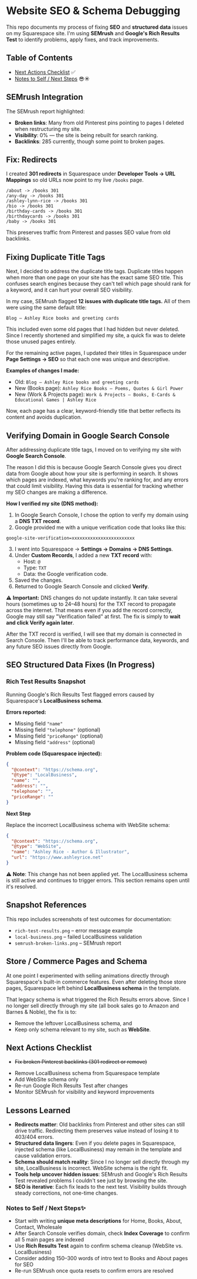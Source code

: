 # Website SEO & Schema Debugging

This repo documents my process of fixing **SEO** and **structured data** issues on my Squarespace site. I'm using **SEMrush** and **Google's Rich Results Test** to identify problems, apply fixes, and track improvements.

## Table of Contents
- [Next Actions Checklist](#next-actions-checklist) ✅
- [Notes to Self / Next Steps](#notes-to-self--next-steps) 😎☀️

## SEMrush Integration

The SEMrush report highlighted:
* **Broken links**: Many from old Pinterest pins pointing to pages I deleted when restructuring my site.
* **Visibility**: 0% — the site is being rebuilt for search ranking.
* **Backlinks**: 285 currently, though some point to broken pages.

## Fix: Redirects

I created **301 redirects** in Squarespace under **Developer Tools → URL Mappings** so old URLs now point to my live `/books` page.

```
/about -> /books 301
/any-day -> /books 301
/ashley-lynn-rice -> /books 301
/bio -> /books 301
/birthday-cards -> /books 301
/birthdaycards -> /books 301
/baby -> /books 301
```

This preserves traffic from Pinterest and passes SEO value from old backlinks.

## Fixing Duplicate Title Tags

Next, I decided to address the duplicate title tags. Duplicate titles happen when more than one page on your site has the exact same SEO title. This confuses search engines because they can't tell which page should rank for a keyword, and it can hurt your overall SEO visibility.

In my case, SEMrush flagged **12 issues with duplicate title tags.** All of them were using the same default title:

```
Blog — Ashley Rice books and greeting cards
```

This included even some old pages that I had hidden but never deleted. Since I recently shortened and simplified my site, a quick fix was to delete those unused pages entirely.

For the remaining active pages, I updated their titles in Squarespace under **Page Settings → SEO** so that each one was unique and descriptive.

**Examples of changes I made:**
* Old: `Blog — Ashley Rice books and greeting cards`
* New (Books page): `Ashley Rice Books – Poems, Quotes & Girl Power`
* New (Work & Projects page): `Work & Projects – Books, E-Cards & Educational Games | Ashley Rice`

Now, each page has a clear, keyword-friendly title that better reflects its content and avoids duplication.

## Verifying Domain in Google Search Console

After addressing duplicate title tags, I moved on to verifying my site with **Google Search Console**.

The reason I did this is because Google Search Console gives you direct data from Google about how your site is performing in search. It shows which pages are indexed, what keywords you're ranking for, and any errors that could limit visibility. Having this data is essential for tracking whether my SEO changes are making a difference.

**How I verified my site (DNS method):**
1. In Google Search Console, I chose the option to verify my domain using a **DNS TXT record**.
2. Google provided me with a unique verification code that looks like this:

```
google-site-verification=xxxxxxxxxxxxxxxxxxxxxxxx
```

3. I went into Squarespace → **Settings → Domains → DNS Settings**.
4. Under **Custom Records**, I added a new **TXT record** with:
   * Host: `@`
   * Type: `TXT`
   * Data: the Google verification code.
5. Saved the changes.
6. Returned to Google Search Console and clicked **Verify**.

⚠️ **Important:** DNS changes do not update instantly. It can take several hours (sometimes up to 24–48 hours) for the TXT record to propagate across the internet. That means even if you add the record correctly, Google may still say "Verification failed" at first. The fix is simply to **wait and click Verify again later**.

After the TXT record is verified, I will see that my domain is connected in Search Console. Then I'll be able to track performance data, keywords, and any future SEO issues directly from Google.

## SEO Structured Data Fixes (In Progress)

### Rich Test Results Snapshot

Running Google's Rich Results Test flagged errors caused by Squarespace's **LocalBusiness schema**.

**Errors reported:**
* Missing field `"name"`
* Missing field `"telephone"` (optional)
* Missing field `"priceRange"` (optional)
* Missing field `"address"` (optional)

**Problem code (Squarespace injected):**

```json
{
  "@context": "https://schema.org",
  "@type": "LocalBusiness",
  "name": "",
  "address": "",
  "telephone": "",
  "priceRange": ""
}
```

**Next Step**

Replace the incorrect LocalBusiness schema with WebSite schema:

```json
{
  "@context": "https://schema.org",
  "@type": "WebSite",
  "name": "Ashley Rice - Author & Illustrator",
  "url": "https://www.ashleyrice.net"
}
```

⚠️ **Note**: This change has not been applied yet. The LocalBusiness schema is still active and continues to trigger errors. This section remains open until it's resolved.

## Snapshot References

This repo includes screenshots of test outcomes for documentation:
* `rich-test-results.png` – error message example
* `local-business.png` – failed LocalBusiness validation
* `semrush-broken-links.png` – SEMrush report

## Store / Commerce Pages and Schema

At one point I experimented with selling animations directly through Squarespace's built-in commerce features. Even after deleting those store pages, Squarespace left behind **LocalBusiness schema** in the template.

That legacy schema is what triggered the Rich Results errors above. Since I no longer sell directly through my site (all book sales go to Amazon and Barnes & Noble), the fix is to:
* Remove the leftover LocalBusiness schema, and
* Keep only schema relevant to my site, such as **WebSite**.

## Next Actions Checklist

- ~~Fix broken Pinterest backlinks (301 redirect or remove)~~ 
* Remove LocalBusiness schema from Squarespace template
* Add WebSite schema only
* Re-run Google Rich Results Test after changes
* Monitor SEMrush for visibility and keyword improvements

## Lessons Learned

* **Redirects matter**: Old backlinks from Pinterest and other sites can still drive traffic. Redirecting them preserves value instead of losing it to 403/404 errors.
* **Structured data lingers**: Even if you delete pages in Squarespace, injected schema (like LocalBusiness) may remain in the template and cause validation errors.
* **Schema should match reality**: Since I no longer sell directly through my site, LocalBusiness is incorrect. WebSite schema is the right fit.
* **Tools help uncover hidden issues**: SEMrush and Google's Rich Results Test revealed problems I couldn't see just by browsing the site.
* **SEO is iterative**: Each fix leads to the next test. Visibility builds through steady corrections, not one-time changes.

### Notes to Self / Next Steps✨
- Start with writing **unique meta descriptions** for Home, Books, About, Contact, Wholesale  
- After Search Console verifies domain, check **Index Coverage** to confirm all 5 main pages are indexed  
- Use **Rich Results Test** again to confirm schema cleanup (WebSite vs. LocalBusiness)  
- Consider adding 150–300 words of intro text to Books and About pages for SEO  
- Re-run SEMrush once quota resets to confirm errors are resolved  

